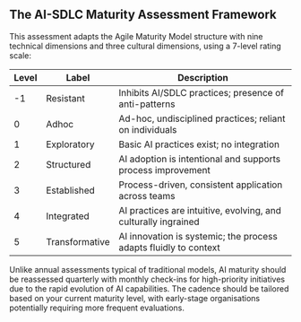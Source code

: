 ## The AI-SDLC Maturity Assessment Framework

This assessment adapts the Agile Maturity Model structure with nine technical dimensions and three cultural dimensions, using a 7-level rating scale:

| Level | Label | Description |
|-------|-------|-------------|
| -1 | Resistant | Inhibits AI/SDLC practices; presence of anti-patterns |
| 0 | Adhoc | Ad-hoc, undisciplined practices; reliant on individuals |
| 1 | Exploratory | Basic AI practices exist; no integration |
| 2 | Structured | AI adoption is intentional and supports process improvement |
| 3 | Established | Process-driven, consistent application across teams |
| 4 | Integrated | AI practices are intuitive, evolving, and culturally ingrained |
| 5 | Transformative | AI innovation is systemic; the process adapts fluidly to context |

Unlike annual assessments typical of traditional models, AI maturity should be reassessed quarterly with monthly check-ins for high-priority initiatives due to the rapid evolution of AI capabilities. The cadence should be tailored based on your current maturity level, with early-stage organisations potentially requiring more frequent evaluations.
